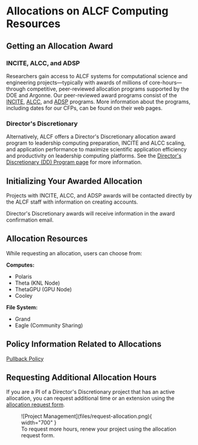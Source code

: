 # Allocations on ALCF Computing Resources

## Getting an Allocation Award
### INCITE, ALCC, and ADSP
Researchers gain access to ALCF systems for computational science and engineering projects—typically with awards of millions of core-hours—through competitive, peer-reviewed allocation programs supported by the DOE and Argonne. Our peer-reviewed award programs consist of the [INCITE](https://www.alcf.anl.gov/science/incite-allocation-program), [ALCC](https://www.alcf.anl.gov/science/alcc-allocation-program), and [ADSP](https://www.alcf.anl.gov/science/adsp-allocation-program) programs. More information about the programs, including dates for our CFPs, can be found on their web pages.

### Director's Discretionary 
Alternatively, ALCF offers a Director's Discretionary allocation award program to leadership computing preparation, INCITE and ALCC scaling, and application performance to maximize scientific application efficiency and productivity on leadership computing platforms. See the [Director's Discretionary (DD) Program page](https://www.alcf.anl.gov/science/directors-discretionary-allocation-program) for more information.

## Initializing Your Awarded Allocation 
Projects with INCITE, ALCC, and ADSP awards will be contacted directly by the ALCF staff with information on creating accounts.

Director's Discretionary awards will receive information in the award confirmation email. 

## Allocation Resources
While requesting an allocation, users can choose from:

**Computes:** 
- Polaris
- Theta (KNL Node)
- ThetaGPU (GPU Node)
- Cooley

**File System:** 
- Grand
- Eagle (Community Sharing)

## Policy Information Related to Allocations
[Pullback Policy](../../policies/queue-scheduling/pullback-policy.md)

## Requesting Additional Allocation Hours
If you are a PI of a Director's Discretionary project that has an active allocation, you can request additional time or an extension using the [allocation request form](https://accounts.alcf.anl.gov/allocationRequests).

<figure markdown>
  ![Project Management](files/request-allocation.png){ width="700" }
  <figcaption>To request more hours, renew your project using the allocation request form.</figcaption>
</figure>
